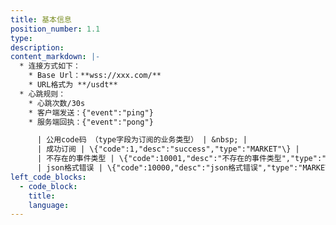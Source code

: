```yaml
---
title: 基本信息
position_number: 1.1
type:
description:
content_markdown: |-
  * 连接方式如下：
    * Base Url：**wss://xxx.com/**
    * URL格式为 **/usdt**
  * 心跳规则：
    * 心跳次数/30s
    * 客户端发送：{"event":"ping"}
    * 服务端回执：{"event":"pong"}

      | 公用code码 （type字段为订阅的业务类型） | &nbsp; |
      | 成功订阅 | \{"code":1,"desc":"success","type":"MARKET"\} |
      | 不存在的事件类型 | \{"code":10001,"desc":"不存在的事件类型","type":"MARKET"\} |
      | json格式错误 | \{"code":10000,"desc":"json格式错误","type":"MARKET"\} |
left_code_blocks:
  - code_block:
    title:
    language:
---
```



